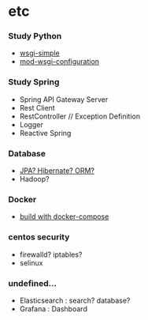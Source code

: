 # etc
### Study Python
- [wsgi-simple](https://www.fullstackpython.com/wsgi-servers.html)
- [mod-wsgi-configuration](https://modwsgi.readthedocs.io/en/develop/user-guides/quick-configuration-guide.html)

### Study Spring
- Spring API Gateway Server
- Rest Client
- RestController // Exception Definition
- Logger
- Reactive Spring

### Database
- [JPA? Hibernate? ORM?](http://www.libqa.com/wiki/769)
- Hadoop?

### Docker
- [build with docker-compose](http://raccoonyy.github.io/docker-usages-for-dev-environment-setup/)

### centos security
- firewalld? iptables?
- selinux

### undefined...
- Elasticsearch : search? database?
- Grafana : Dashboard 

